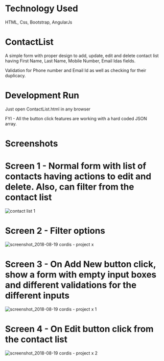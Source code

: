 # Technology Used
HTML, Css, Bootstrap, AngularJs

# ContactList
A simple form with proper design to add, update, edit and delete contact list having First Name,
Last Name, Mobile Number, Email Idas fields.

Validation for Phone number and Email Id as well as checking for their duplicacy.

# Development Run
Just open ContactList.html in any browser

FYI - All the button click features are working with a hard coded JSON array.

# Screenshots

# Screen 1 - Normal form with list of contacts having actions to edit and delete. Also, can filter from the contact list

![contact list 1](https://user-images.githubusercontent.com/15166401/44307972-0ce73380-a3ca-11e8-8d5c-2f3f602e4809.PNG)

# Screen 2 - Filter options

![screenshot_2018-08-19 cordis - project x](https://user-images.githubusercontent.com/15166401/44307994-7ff0aa00-a3ca-11e8-8bec-bdb06f356cdb.png)

# Screen 3 - On Add New button click, show a form with empty input boxes and different validations for the different inputs

![screenshot_2018-08-19 cordis - project x 1](https://user-images.githubusercontent.com/15166401/44308004-c1815500-a3ca-11e8-8d9a-82706ac88267.png)

# Screen 4 - On Edit button click from the contact list

![screenshot_2018-08-19 cordis - project x 2](https://user-images.githubusercontent.com/15166401/44308012-f42b4d80-a3ca-11e8-96a2-d4cc67d87927.png)
